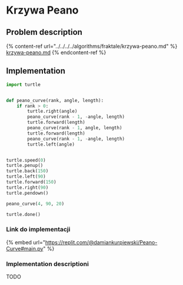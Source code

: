 # Krzywa Peano

## Problem description

{% content-ref url="../../../../algorithms/fraktale/krzywa-peano.md" %}
[krzywa-peano.md](../../../../algorithms/fraktale/krzywa-peano.md)
{% endcontent-ref %}

## Implementation

```python
import turtle


def peano_curve(rank, angle, length):
    if rank > 0:
        turtle.right(angle)
        peano_curve(rank - 1, -angle, length)
        turtle.forward(length)
        peano_curve(rank - 1, angle, length)
        turtle.forward(length)
        peano_curve(rank - 1, -angle, length)
        turtle.left(angle)


turtle.speed(0)
turtle.penup()
turtle.back(150)
turtle.left(90)
turtle.forward(150)
turtle.right(90)
turtle.pendown()

peano_curve(4, 90, 20)

turtle.done()
```

### Link do implementacji

{% embed url="https://replit.com/@damiankurpiewski/Peano-Curve#main.py" %}

### Implementation descriptioni

TODO
